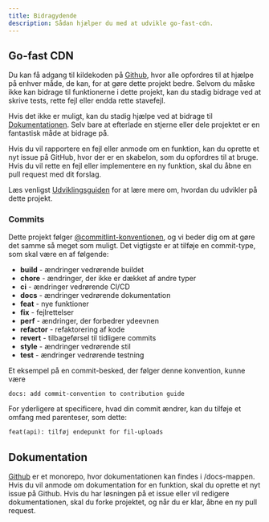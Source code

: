 ```yaml
---
title: Bidragydende
description: Sådan hjælper du med at udvikle go-fast-cdn.
---
```


## Go-fast CDN

Du kan få adgang til kildekoden på [Github](https://github.com/kevinanielsen/go-fast-cdn/), hvor alle opfordres til at hjælpe på enhver måde, de kan, for at gøre dette projekt bedre. Selvom du måske ikke kan bidrage til funktionerne i dette projekt, kan du stadig bidrage ved at skrive tests, rette fejl eller endda rette stavefejl.

Hvis det ikke er muligt, kan du stadig hjælpe ved at bidrage til [Dokumentationen](#dokumentation). Selv bare at efterlade en stjerne eller dele projektet er en fantastisk måde at bidrage på.

Hvis du vil rapportere en fejl eller anmode om en funktion, kan du oprette et nyt issue på GitHub, hvor der er en skabelon, som du opfordres til at bruge. Hvis du vil rette en fejl eller implementere en ny funktion, skal du åbne en pull request med dit forslag.

Læs venligst [Udviklingsguiden](/go-fast-cdn/da/contribution/development) for at lære mere om, hvordan du udvikler på dette projekt.

### Commits

Dette projekt følger [@commitlint-konventionen](https://github.com/conventional-changelog/commitlint/tree/master/%40commitlint/config-conventional), og vi beder dig om at gøre det samme så meget som muligt. Det vigtigste er at tilføje en commit-type, som skal være en af følgende:

- **build** - ændringer vedrørende buildet
- **chore** - ændringer, der ikke er dækket af andre typer
- **ci** - ændringer vedrørende CI/CD
- **docs** - ændringer vedrørende dokumentation
- **feat** - nye funktioner
- **fix** - fejlrettelser
- **perf** - ændringer, der forbedrer ydeevnen
- **refactor** - refaktorering af kode
- **revert** - tilbageførsel til tidligere commits
- **style** - ændringer vedrørende stil
- **test** - ændringer vedrørende testning

Et eksempel på en commit-besked, der følger denne konvention, kunne være

```txt
docs: add commit-convention to contribution guide
```

For yderligere at specificere, hvad din commit ændrer, kan du tilføje et omfang med parenteser, som dette:

```txt
feat(api): tilføj endepunkt for fil-uploads
```

## Dokumentation

[Github](https://github.com/kevinanielsen/go-fast-cdn/) er et monorepo, hvor dokumentationen kan findes i /docs-mappen. Hvis du vil anmode om dokumentation for en funktion, skal du oprette et nyt issue på Github. Hvis du har løsningen på et issue eller vil redigere dokumentationen, skal du forke projektet, og når du er klar, åbne en ny pull request.
